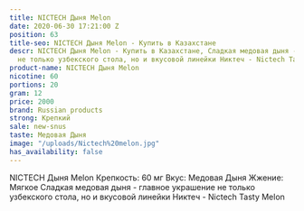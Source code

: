 ```yaml
---
title: NICTECH Дыня Melon
date: 2020-06-30 17:21:00 Z
position: 63
title-seo: NICTECH Дыня Melon - Купить в Казахстане
descr: NICTECH Дыня Melon - Купить в Казахстане, Сладкая медовая дыня - главное украшение
  не только узбекского стола, но и вкусовой линейки Никтеч - Nictech Tasty Melon.
product-name: NICTECH Дыня Melon
nicotine: 60
portions: 20
gram: 12
price: 2000
brand: Russian products
strong: Крепкий
sale: new-snus
taste: Медовая Дыня
image: "/uploads/Nictech%20melon.jpg"
has_availability: false
---
```


NICTECH Дыня Melon
Крепкость: 60 мг
Вкус: Медовая Дыня
Жжение: Мягкое
Сладкая медовая дыня - главное украшение не только узбекского стола, но и вкусовой линейки Никтеч - Nictech Tasty Melon